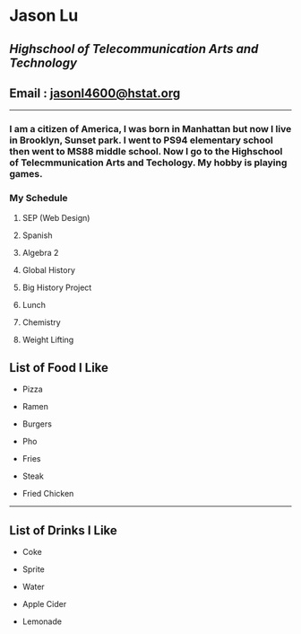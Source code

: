 # **Jason Lu**
## *Highschool of Telecommunication Arts and Technology*
## Email : jasonl4600@hstat.org
---
### I am a citizen of America, I was born in Manhattan but now I live in Brooklyn, Sunset park. I went to PS94 elementary school then went to MS88 middle school. Now I go to the Highschool of Telecmmunication Arts and Techology. My hobby is playing games.
### **My Schedule**
1. SEP (Web Design)

2. Spanish

3. Algebra 2

4. Global History

5. Big History Project

6. Lunch

7. Chemistry

8. Weight Lifting

## List of Food I Like
* Pizza

* Ramen

* Burgers

* Pho

* Fries

* Steak

* Fried Chicken
---
## List of Drinks I Like
* Coke

* Sprite

* Water

* Apple Cider

* Lemonade